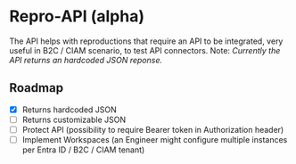 # **Repro-API (alpha)**

The API helps with reproductions that require an API to be integrated, very useful in B2C / CIAM scenario, to test API connectors.
Note: *Currently the API returns an hardcoded JSON reponse.*


## **Roadmap**
- [x] Returns hardcoded JSON
- [ ] Returns customizable JSON
- [ ] Protect API (possibility to require Bearer token in Authorization header)
- [ ] Implement Workspaces (an Engineer might configure multiple instances per Entra ID / B2C / CIAM tenant)
